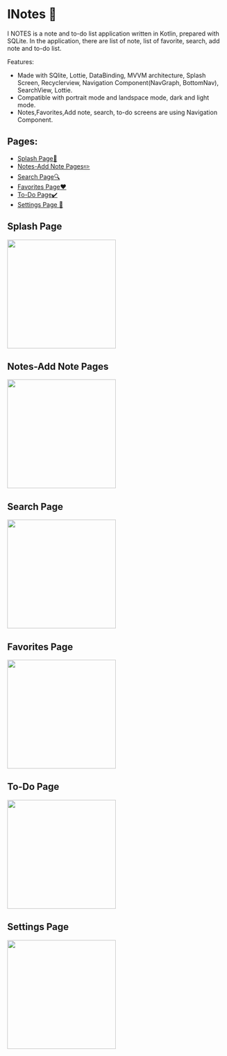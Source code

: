 # INotes :pencil:

I NOTES is a note and to-do list application written in Kotlin, prepared with SQLite. In the application, there are list of note, list of favorite, search, add note and to-do list.

Features:
+ Made with SQlite, Lottie, DataBinding, MVVM architecture, Splash Screen, Recyclerview, Navigation Component(NavGraph, BottomNav), SearchView, Lottie.
+ Compatible with portrait mode and landspace mode, dark and light mode.
+ Notes,Favorites,Add note, search, to-do screens are using Navigation Component.

## Pages:
+ [Splash Page:door:](#splash-page)
+ [Notes-Add Note Pages:pencil2:](#notes-add-note-pages)
+ [Search Page:mag:](#search-page)
+ [Favorites Page:heart:](#favorites-page)
+ [To-Do Page:heavy_check_mark:](#to-do-page)
+ [Settings Page :wrench:](#Settings-page)


## Splash Page
<img width="250" src="https://github.com/busramacak/INotes/assets/115944594/879f0401-a868-4d0e-b76b-5023b54a1438" />

## Notes-Add Note Pages
<img width="250" src="https://github.com/busramacak/INotes/assets/115944594/8852275d-54a0-46c8-9ca4-211b9282a1d1" />

## Search Page
<img width="250" src="https://github.com/busramacak/INotes/assets/115944594/32179eae-f4d6-4d7b-a1ca-4a2962320f2c" />

## Favorites Page
<img width="250" src="https://github.com/busramacak/INotes/assets/115944594/a066e8a8-da58-4382-8aa5-063aacc280bf" />

## To-Do Page
<img width="250" src="https://github.com/busramacak/INotes/assets/115944594/4241058c-f71a-4af4-be91-ae76efeaa97f" />

## Settings Page
  <img width="250" src ="https://github.com/busramacak/INotes/assets/115944594/b5623488-fc72-40f9-8783-429412de09b7" />

